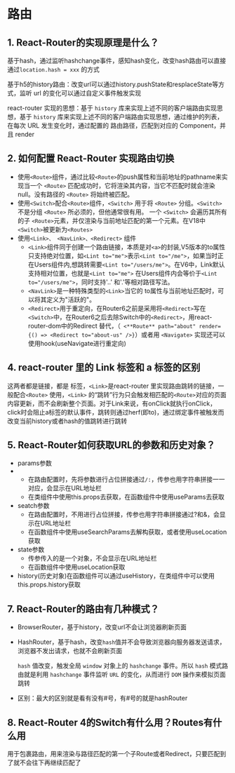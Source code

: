 # 路由

## 1. React-Router的实现原理是什么？

基于hash，通过监听hashchange事件，感知hash变化，改变hash路由可以直接通过`location.hash = xxx` 的方式

基于h5的history路由：改变url可以通过history.pushState和resplaceState等方式，监听 url 的变化可以通过自定义事件触发实现

react-router 实现的思想：基于 `history` 库来实现上述不同的客户端路由实现思想，基于 `history` 库来实现上述不同的客户端路由实现思想，通过维护的列表，在每次 URL 发生变化时，通过配置的 路由路径，匹配到对应的 Component，并且 render

## 2. 如何配置 React-Router 实现路由切换

+   使用`<Route>`组件，通过比较`<Route>`的push属性和当前地址的pathname来实现当一个 `<Route>` 匹配成功时，它将渲染其内容，当它不匹配时就会渲染 null。没有路径的 `<Route>` 将始终被匹配。
+   使用`<Switch>`配合`<Route>`组件，`<Switch>` 用于将 `<Route>` 分组。`<Switch>` 不是分组 `<Route>` 所必须的，但他通常很有用。 一个 `<Switch>` 会遍历其所有的子 `<Route>`元素，并仅渲染与当前地址匹配的第一个元素。在V18中`<Switch>`被更新为`<Routes>`
+   使用`<Link>、 <NavLink>、<Redirect>` 组件
    +   `<Link>`组件同于创建一个路由链接，本质是对`<a>`的封装,V5版本的to属性只支持绝对位置，如`<Lint to="me">`表示`<Lint to="/me">`，如果当时正在Users组件内,想跳转需要`<Lint to="/users/me">`。在V6中，Link默认支持相对位置，也就是`<Lint to="me">` 在Users组件内会等价于`<Lint to="/users/me">`，同时支持'..' 和'.'等相对路径写法。
    +   `<NavLink>`是一种特殊类型的`<Link>`当它的 to属性与当前地址匹配时，可以将其定义为"活跃的"。
    +   `<Redirect>`用于重定向，在Router6之前是采用将`<Redirect>`写在`<Switch>`中，在Router6之后去除Switch中的`<Redirect>`，用react-router-dom中的Redirect 替代，（` <**Route** path="about" render={() => <Redirect to="about-us" />}`）或者用 `<Navigate>` 实现还可以使用hook(useNavigate进行重定向)

## 4. react-router 里的 Link 标签和 a 标签的区别

这两者都是链接，都是 标签，`<Link>`是react-router 里实现路由跳转的链接，一般配合`<Route>` 使用，`<Link>` 的“跳转”行为只会触发相匹配的`<Route>`对应的页面内容更新，而不会刷新整个页面。对于Link来说，有onClick就执行onClick，click时会阻止a标签的默认事件，跳转则通过herf(即to)，通过绑定事件被触发而改变当前history或者hash的值跳转进行跳转

## 5. React-Router如何获取URL的参数和历史对象？

+   params参数
+   
    +   在路由配置时，先将参数进行占位拼接通过`/:`，传参也用字符串拼接一一对应，会显示在URL地址栏
    +   在类组件中使用this.props去获取，在函数组件中使用useParams去获取
+   seatch参数
    +   在路由配置时，不用进行占位拼接，传参也用字符串拼接通过?和&，会显示在URL地址栏
    +   在函数组件中使用useSearchParams去解构获取，或者使用useLocation获取
+   state参数
    +   传参传入的是一个对象，不会显示在URL地址栏
    +   在函数组件中使用useLocation获取
+   history(历史对象)在函数组件可以通过useHistory，在类组件中可以使用this.props.history获取

## 7. React-Router的路由有几种模式？

+   BrowserRouter，基于history，改变url不会让浏览器刷新页面

+   HashRouter，基于hash，改变`hash`值并不会导致浏览器向服务器发送请求，浏览器不发出请求，也就不会刷新页面

    `hash` 值改变，触发全局 `window` 对象上的 `hashchange` 事件。所以 `hash` 模式路由就是利用 `hashchange` 事件监听 `URL` 的变化，从而进行 `DOM` 操作来模拟页面跳转

+   区别：最大的区别就是看有没有#号，有#号的就是hashRouter

## 8. React-Router 4的Switch有什么用？Routes有什么用

用于包裹路由，用来渲染与路径匹配的第一个子Route或者Redirect，只要匹配到了就不会往下再继续匹配了